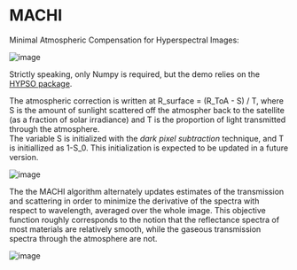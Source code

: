 # MACHI
Minimal Atmospheric Compensation for Hyperspectral Images:

![image](https://github.com/user-attachments/assets/fd193602-1a02-46cb-a037-13f6b04a1076)


Strictly speaking, only Numpy is required, but the demo relies on the [HYPSO package](https://github.com/NTNU-SmallSat-Lab/hypso-package). 

The atmospheric correction is written at R_surface = (R_ToA - S) / T, where S is the amount of sunlight scattered off the atmospher back to the satellite (as a fraction of solar irradiance) and T is the proportion of light transmitted through the atmosphere.  
The variable S is initialized with the *dark pixel subtraction* technique, and T is initiallized as 1-S_0. This initialization is expected to be updated in a future version. 

![image](https://github.com/user-attachments/assets/8a50dbc2-8a38-4ff8-aa3f-9dd6c72bff7b)


The the MACHI algorithm alternately updates estimates of the transmission and scattering in order to minimize the derivative of the spectra with respect to wavelength, averaged over the whole image. 
This objective function roughly corresponds to the notion that the reflectance spectra of most materials are relatively smooth, while the gaseous transmission spectra through the atmosphere are not. 

![image](https://github.com/user-attachments/assets/a96da8f0-e62f-48e1-93de-790732b635a0)

